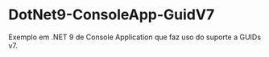 # DotNet9-ConsoleApp-GuidV7
Exemplo em .NET 9 de Console Application que faz uso do suporte a GUIDs v7.
